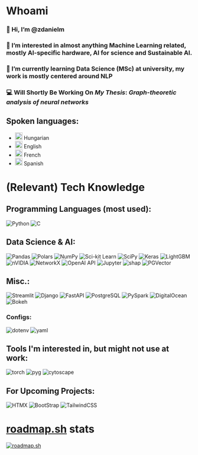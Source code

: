 # Whoami
### 👋 Hi, I’m @zdanielm
### 👀 I’m interested in almost anything Machine Learning related, mostly AI-specific hardware, AI for science and Sustainable AI.
<!--### ⚡ Computer (Science) Engineering BSc alumni, so my hobbies include Hardware Hacking, a bit of Reverse Engineering and even stego (steganography)-->
### 🌱 I’m currently learning Data Science (MSc) at university, my work is mostly centered around NLP
### 💻 Will Shortly Be Working On *My Thesis*: ***Graph-theoretic analysis of neural networks***

## Spoken languages:
- <img src="https://flagcdn.com/hu.svg" width="20"/> Hungarian
- <img src="https://flagcdn.com/gb.svg" width="20"/> English
- <img src="https://flagcdn.com/fr.svg" width="20"/> French
- <img src="https://flagcdn.com/es.svg" width="20"/> Spanish

# (Relevant) Tech Knowledge

## Programming Languages (most used):
![Python](https://img.shields.io/badge/-Python-3776AB?logo=python&style=for-the-badge&logoColor=white) ![C](https://img.shields.io/badge/-C%20(with%20ctypes)-A8B9CC?logo=c&style=for-the-badge&logoColor=white)

## Data Science & AI:
![Pandas](https://img.shields.io/badge/-Pandas-150458?logo=pandas&style=for-the-badge) ![Polars](https://img.shields.io/badge/-Polars-CD792C?logo=polars&style=for-the-badge&logoColor=white) ![NumPy](https://img.shields.io/badge/-NumPy-013243?logo=numpy&style=for-the-badge) ![Sci-kit Learn](https://img.shields.io/badge/-Sci--kit%20Learn-F7931E?logo=scikitlearn&style=for-the-badge&logoColor=white) ![SciPy](https://img.shields.io/badge/-SciPy-150458?logo=scipy&style=for-the-badge&logoColor=white) ![Keras](https://img.shields.io/badge/-Keras-D00000?logo=keras&style=for-the-badge) ![LightGBM](https://img.shields.io/badge/-LightGBM-darkorange?logo=lightgbm&style=for-the-badge) ![nVIDIA](https://img.shields.io/badge/CUDA%20&%20RAPIDS%20Toolkit-000000.svg?style=for-the-badge&logo=nVIDIA&logoColor=green) ![NetworkX](https://img.shields.io/badge/-NetworkX-darkgreen?logo=NetworkX&style=for-the-badge) ![OpenAI API](https://img.shields.io/badge/-OpenAI%20API-412991?logo=openai&style=for-the-badge&logoColor=white) ![Jupyter](https://img.shields.io/badge/-Jupyter%20Lab%20&%20Notebook-F37626?logo=jupyter&style=for-the-badge&logoColor=white) ![shap](https://img.shields.io/badge/-SHAP%20(XAI)-8A3391?logo=larq&style=for-the-badge&logoColor=white) ![PGVector](https://img.shields.io/badge/-pgvector-4169E1?logo=pgvector&style=for-the-badge&logoColor=white)

## Misc.:
![Streamlit](https://img.shields.io/badge/-Streamlit-FF4B4B?logo=streamlit&style=for-the-badge&logoColor=white) ![Django](https://img.shields.io/badge/-Django-092E20?logo=django&style=for-the-badge) ![FastAPI](https://img.shields.io/badge/-FastAPI-009688?logo=fastapi&style=for-the-badge&logoColor=white) ![PostgreSQL](https://img.shields.io/badge/-PostgreSQL-4169E1?logo=postgresql&style=for-the-badge&logoColor=white) ![PySpark](https://img.shields.io/badge/-PySpark-E25A1C?logo=apachespark&style=for-the-badge&logoColor=white) ![DigitalOcean](https://img.shields.io/badge/-DigitalOcean-0080FF?logo=digitalocean&style=for-the-badge&logoColor=white) ![Bokeh](https://img.shields.io/badge/-Bokeh-yellow?logo=bokeh&style=for-the-badge&logoColor=white)

### Configs:
![dotenv](https://img.shields.io/badge/-.env-fa7735?logo=dotenv&style=for-the-badge&logoColor=white) ![yaml](https://img.shields.io/badge/-YAML%20(&%20AWS%20CloudFormation)-CB171E?logo=yaml&style=for-the-badge&logoColor=white)

## Tools I'm interested in, but might not use at work:
![torch](https://img.shields.io/badge/-PyTorch-EE4C2C?logo=pytorch&style=for-the-badge&logoColor=white) ![pyg](https://img.shields.io/badge/-PyG%20(PyTorch%20Geometric)-3C2179?logo=pyg&style=for-the-badge&logoColor=white) ![cytoscape](https://img.shields.io/badge/-Cytoscape-F7DF1E?logo=cytoscapedotjs&style=for-the-badge&logoColor=black)

## For Upcoming Projects:
![HTMX](https://img.shields.io/badge/-HTMX-3366CC?logo=htmx&style=for-the-badge&logoColor=white) ![BootStrap](https://img.shields.io/badge/-Bootstrap-7952B3?logo=bootstrap&style=for-the-badge&logoColor=white) ![TailwindCSS](https://img.shields.io/badge/-Tailwind%20CSS-06B6D4?logo=tailwindcss&style=for-the-badge&logoColor=white)

# [roadmap.sh](https://roadmap.sh) stats
[![roadmap.sh](https://api.roadmap.sh/v1-badge/tall/662913dc4e8cd00d388a86e0?variant=dark)](https://roadmap.sh)
<!---
zdanielm/zdanielm is a ✨ special ✨ repository because its `README.md` (this file) appears on your GitHub profile.
You can click the Preview link to take a look at your changes.
--->
